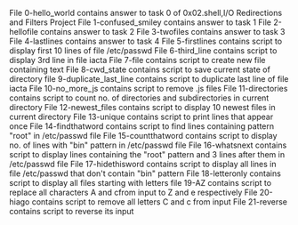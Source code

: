 File 0-hello_world contains answer to task 0 of 0x02.shell,I/O Redirections and Filters Project
File 1-confused_smiley contains answer to task 1
File 2-hellofile contains answer to task 2
File 3-twofiles contains answer to task 3
File 4-lastlines contains answer to task 4
File 5-firstlines contains script to display first 10 lines of file /etc/passwd
File 6-third_line contains script to display 3rd line in file iacta
File 7-file contains script to create new file containing text
File 8-cwd_state contains script to save current state of directory
file 9-duplicate_last_line contains script to duplicate last line of file iacta
File 10-no_more_js contains script to remove .js files
File 11-directories contains script to count no. of directories and subdirectories in current directory
File 12-newest_files contains script to display 10 newest files in current directory
File 13-unique contains script to print lines that appear once
File 14-findthatword contains script to find lines containing pattern "root" in /etc/passwd file
File 15-countthatword contains script to display no. of lines with "bin" pattern in /etc/passwd file
File 16-whatsnext contains script to display lines containing the "root" pattern and 3 lines after them in /etc/passwd file
File 17-hidethisword contains script to display all lines in file /etc/passwd that don't contain "bin" pattern
File 18-letteronly contains script to display all files starting with letters
file 19-AZ contains script to replace all characters A and cfrom input to Z and e respectively
File 20-hiago contains script to remove all letters C and c from input
File 21-reverse contains script to reverse its input  
